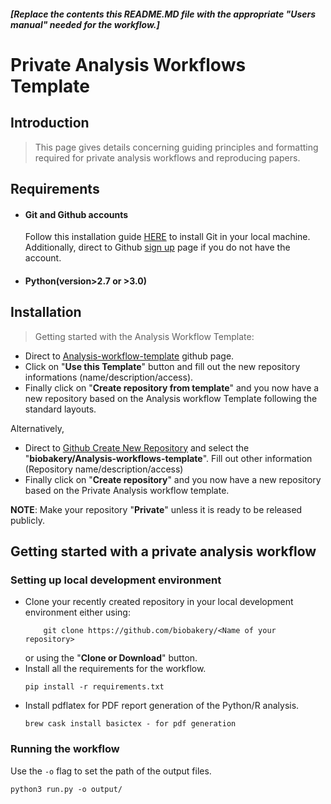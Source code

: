 ##### [Replace the contents this README.MD file with the appropriate "Users manual" needed for the workflow.]  
   
# Private Analysis Workflows Template

## Introduction

> This page gives details concerning guiding principles and formatting required for private analysis workflows and reproducing papers. 

## Requirements
- #### Git and Github accounts
    Follow this installation guide [HERE](https://git-scm.com/book/en/v2/Getting-Started-Installing-Git) to install Git in your local machine. Additionally, direct to Github [sign up](https://github.com/join?source=header-home) page if you do not have the account. 

- #### Python(version>2.7 or >3.0)
     
## Installation

> Getting started with the Analysis Workflow Template: 
- Direct to [Analysis-workflow-template](https://github.com/biobakery/Analysis-workflows-template) github page. 
- Click on "**Use this Template**" button and fill out the new repository informations (name/description/access). 
- Finally click on "**Create repository from template**" and you now have a new repository based on the Analysis workflow Template following the standard layouts. 

Alternatively, 
- Direct to [Github Create New Repository](https://github.com/organizations/biobakery/repositories/new) and select the "**biobakery/Analysis-workflows-template**". Fill out other information (Repository name/description/access)
- Finally click on "**Create repository**" and you now have a new repository based on the Private Analysis workflow template. 

**NOTE**: Make your repository "**Private**" unless it is ready to be released publicly.

## Getting started with a private analysis workflow 
### Setting up local development environment
- Clone your recently created repository in your local development environment either using:
    ``` 
        git clone https://github.com/biobakery/<Name of your repository>
    ```
    or using the "**Clone or Download**" button. 
- Install all the requirements for the workflow.
    ```
    pip install -r requirements.txt
    ```
- Install pdflatex for PDF report generation of the Python/R analysis. 
    ``` 
    brew cask install basictex - for pdf generation
    ```
### Running the workflow
Use the `-o` flag to set the path of the output files. 
``` 
python3 run.py -o output/    
```
